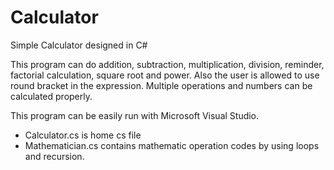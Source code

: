 # Calculator
Simple Calculator designed in C#

This program can do addition, subtraction, multiplication, division, reminder, factorial calculation, square root and power.
Also the user is allowed to use round bracket in the expression. 
Multiple operations and numbers can be calculated properly.

This program can be easily run with Microsoft Visual Studio. 

- Calculator.cs is home cs file
- Mathematician.cs contains mathematic operation codes by using loops and recursion. 

